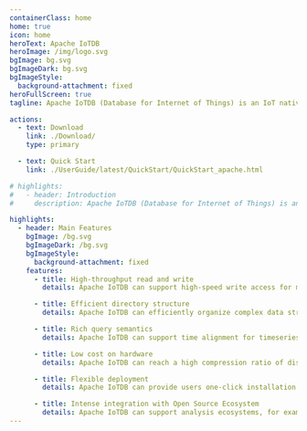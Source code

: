```yaml
---
containerClass: home
home: true
icon: home
heroText: Apache IoTDB
heroImage: /img/logo.svg
bgImage: bg.svg
bgImageDark: bg.svg
bgImageStyle:
  background-attachment: fixed
heroFullScreen: true
tagline: Apache IoTDB (Database for Internet of Things) is an IoT native database with high performance for data management and analysis, deployable on the edge and the cloud. Due to its light-weight architecture, high performance and rich feature set together with its deep integration with Apache Hadoop, Spark and Flink, Apache IoTDB can meet the requirements of massive data storage, high-speed data ingestion and complex data analysis in the IoT industrial fields.

actions:
  - text: Download
    link: ./Download/
    type: primary

  - text: Quick Start
    link: ./UserGuide/latest/QuickStart/QuickStart_apache.html

# highlights:
#   - header: Introduction
#     description: Apache IoTDB (Database for Internet of Things) is an IoT native database with high performance for data management and analysis, deployable on the edge and the cloud. Due to its light-weight architecture, high performance and rich feature set together with its deep integration with Apache Hadoop, Spark and Flink, Apache IoTDB can meet the requirements of massive data storage, high-speed data ingestion and complex data analysis in the IoT industrial fields.

highlights:
  - header: Main Features
    bgImage: /bg.svg
    bgImageDark: /bg.svg
    bgImageStyle:
      background-attachment: fixed
    features:
      - title: High-throughput read and write
        details: Apache IoTDB can support high-speed write access for millions of low-power and intelligently networked devices. It also provides lightning read access for retrieving data.

      - title: Efficient directory structure
        details: Apache IoTDB can efficiently organize complex data structure from IoT devices and large size of timeseries data with fuzzy searching strategy for complex directory of timeseries data.

      - title: Rich query semantics
        details: Apache IoTDB can support time alignment for timeseries data across devices and sensors, computation in timeseries field and abundant aggregation functions in time dimension.

      - title: Low cost on hardware
        details: Apache IoTDB can reach a high compression ratio of disk storage (it costs less than $0.23 to store 1GB of data on hard disk).

      - title: Flexible deployment
        details: Apache IoTDB can provide users one-click installation on the cloud, terminal tool on desktop and the bridge tool between cloud platform and on premise machine (Data Synchronization Tool).

      - title: Intense integration with Open Source Ecosystem
        details: Apache IoTDB can support analysis ecosystems, for example, Hadoop, Spark, Flink and Grafana (visualization tool).
---
```


<!--

    Licensed to the Apache Software Foundation (ASF) under one
    or more contributor license agreements.  See the NOTICE file
    distributed with this work for additional information
    regarding copyright ownership.  The ASF licenses this file
    to you under the Apache License, Version 2.0 (the
    "License"); you may not use this file except in compliance
    with the License.  You may obtain a copy of the License at

        http://www.apache.org/licenses/LICENSE-2.0

    Unless required by applicable law or agreed to in writing,
    software distributed under the License is distributed on an
    "AS IS" BASIS, WITHOUT WARRANTIES OR CONDITIONS OF ANY
    KIND, either express or implied.  See the License for the
    specific language governing permissions and limitations
    under the License.

-->
<HomeCarousel />

<script setup>
import HomeCarousel from '@source/.vuepress/components/HomeCarousel.vue'
</script>
